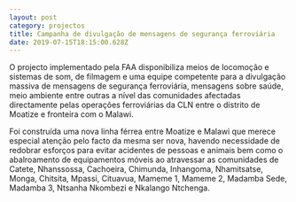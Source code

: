```yaml
---
layout: post
category: projectos
title: Campanha de divulgação de mensagens de segurança ferroviária
date: 2019-07-15T18:15:00.628Z
---
```

O projecto implementado pela FAA disponibiliza meios de locomoção e sistemas de som, de filmagem e uma equipe competente para a divulgação massiva de mensagens de segurança ferroviária, mensagens sobre saúde, meio ambiente entre outras a nível das comunidades afectadas directamente pelas operações ferroviárias da CLN entre o distrito de Moatize e fronteira com o Malawi.

Foi construída uma nova linha férrea entre Moatize e Malawi que merece especial atenção pelo facto da mesma ser nova, havendo necessidade de redobrar esforços para evitar acidentes de pessoas e animais bem como o abalroamento de equipamentos móveis ao atravessar as comunidades de Catete, Nhanssossa, Cachoeira, Chimunda, Inhangoma, Nhamitsatse, Monga, Chitsita, Mpassi, Cituavua, Mameme 1, Mameme 2, Madamba Sede, Madamba 3, Ntsanha Nkombezi e Nkalango Ntchenga.

